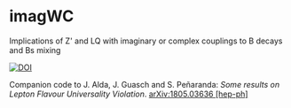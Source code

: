 # imagWC
Implications of Z' and LQ with imaginary or complex couplings to B decays and Bs mixing



[![DOI](https://zenodo.org/badge/DOI/10.5281/zenodo.1160549.svg)](https://doi.org/10.5281/zenodo.1160549)



Companion code to J. Alda, J. Guasch and S. Peñaranda: *Some results on Lepton Flavour Universality Violation*. [arXiv:1805.03636 [hep-ph]](https://arxiv.org/abs/1805.03636)
